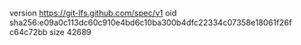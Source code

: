 version https://git-lfs.github.com/spec/v1
oid sha256:e09a0c113dc60c910e4bd6c10ba300b4dfc22334c07358e18061f26fc64c72bb
size 42689
